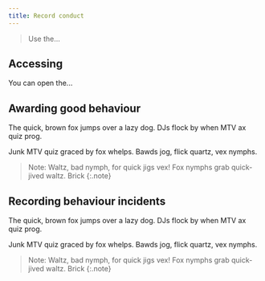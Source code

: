 ```yaml
---
title: Record conduct
---
```


> Use the...

## Accessing 

You can open the...

## Awarding good behaviour

The quick, brown fox jumps over a lazy dog. DJs flock by when MTV ax quiz prog. 

Junk MTV quiz graced by fox whelps. Bawds jog, flick quartz, vex nymphs.

> Note: Waltz, bad nymph, for quick jigs vex! Fox nymphs grab quick-jived waltz. Brick 
{:.note}

## Recording behaviour incidents

The quick, brown fox jumps over a lazy dog. DJs flock by when MTV ax quiz prog. 

Junk MTV quiz graced by fox whelps. Bawds jog, flick quartz, vex nymphs.

> Note: Waltz, bad nymph, for quick jigs vex! Fox nymphs grab quick-jived waltz. Brick 
{:.note}